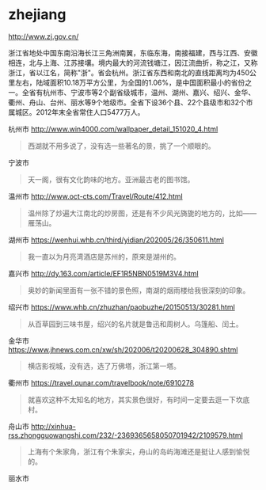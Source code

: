 # zhejiang

http://www.zj.gov.cn/

浙江省地处中国东南沿海长江三角洲南翼，东临东海，南接福建，西与江西、安徽相连，北与上海、江苏接壤。境内最大的河流钱塘江，因江流曲折，称之江，又称浙江，省以江名，简称"浙"。省会杭州。浙江省东西和南北的直线距离均为450公里左右，陆域面积10.18万平方公里，为全国的1.06%，是中国面积最小的省份之一。全省有杭州市、宁波市等2个副省级城市，温州、湖州、嘉兴、绍兴、金华、衢州、舟山、台州、丽水等9个地级市。全省下设36个县、22个县级市和32个市属城区。2012年末全省常住人口5477万人。

杭州市 http://www.win4000.com/wallpaper_detail_151020_4.html

> 西湖就不用多说了，没有选一些著名的景，挑了一个顺眼的。

宁波市 

> 天一阁，很有文化韵味的地方。亚洲最古老的图书馆。

温州市 http://www.oct-cts.com/Travel/Route/412.html

> 温州除了炒遍大江南北的炒房图，还是有不少风光旖旎的地方的，比如——雁荡山。

湖州市 https://wenhui.whb.cn/third/yidian/202005/26/350611.html

> 我一直以为月亮湾酒店是苏州的，原来是湖州的。

嘉兴市 http://dy.163.com/article/EF1R5NBN0519M3V4.html

> 奥妙的新闻里面有一张不错的景色照，南湖的烟雨楼给我很深刻的印象。

绍兴市 https://www.whb.cn/zhuzhan/paobuzhe/20150513/30281.html

> 从百草园到三味书屋，绍兴的名片就是鲁迅和周树人。乌篷船、闰土。

金华市 https://www.jhnews.com.cn/xw/sh/202006/t20200628_304890.shtml

> 横店影视城，没有选，选了万佛塔，浙江第一塔。

衢州市 https://travel.qunar.com/travelbook/note/6910278

> 就喜欢这种不太知名的地方，其实景色很好，有时间一定要去逛一下坎底村。

舟山市 http://xinhua-rss.zhongguowangshi.com/232/-2369365658050701942/2109579.html

> 上海有个朱家角，浙江有个朱家尖，舟山的岛屿海滩还是挺让人感到愉悦的。

丽水市